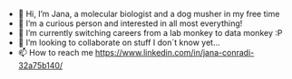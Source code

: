 - 👋 Hi, I’m Jana, a molecular biologist and a dog musher in my free time
- 👀 I’m a curious person and interested in all most everything!
- 🌱 I’m currently switching careers from a lab monkey to data monkey :P
- 💞️ I’m looking to collaborate on stuff I don´t know yet...
- 📫 How to reach me https://www.linkedin.com/in/jana-conradi-32a75b140/

<!---
JanaConradi/JanaConradi is a ✨ special ✨ repository because its `README.md` (this file) appears on your GitHub profile.
You can click the Preview link to take a look at your changes.
--->
